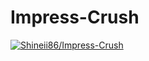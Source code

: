 # Impress-Crush
[![Shineii86/Impress-Crush](https://github.com/Shineii86/Impress-Crush/actions/workflows/jekyll-gh-pages.yml/badge.svg)](https://github.com/Shineii86/Impress-Crush/actions/workflows/jekyll-gh-pages.yml)
